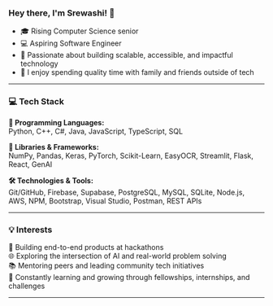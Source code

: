 ### Hey there, I'm Srewashi! 👋

- 🎓 Rising Computer Science senior  
- 💻 Aspiring Software Engineer 
- 🚀 Passionate about building scalable, accessible, and impactful technology  
- 🤝 I enjoy spending quality time with family and friends outside of tech  

---

### 💻 Tech Stack

**🧠 Programming Languages:**  
Python, C++, C#, Java, JavaScript, TypeScript, SQL  

**🧰 Libraries & Frameworks:**  
NumPy, Pandas, Keras, PyTorch, Scikit-Learn, EasyOCR, Streamlit, Flask, React, GenAI  

**🛠️ Technologies & Tools:**  
Git/GitHub, Firebase, Supabase, PostgreSQL, MySQL, SQLite, Node.js, AWS, NPM, Bootstrap, Visual Studio, Postman, REST APIs  

---

### 💡 Interests

🎯 Building end-to-end products at hackathons  
🌐 Exploring the intersection of AI and real-world problem solving  
📚 Mentoring peers and leading community tech initiatives  
🌱 Constantly learning and growing through fellowships, internships, and challenges  

---



